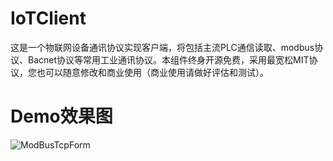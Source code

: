# IoTClient
这是一个物联网设备通讯协议实现客户端，将包括主流PLC通信读取、modbus协议、Bacnet协议等常用工业通讯协议。本组件终身开源免费，采用最宽松MIT协议，您也可以随意修改和商业使用（商业使用请做好评估和测试）。

# Demo效果图
![ModBusTcpForm](https://user-images.githubusercontent.com/5820324/66796754-3e5e7f00-ef3b-11e9-8fd3-73648b96bc09.png)  